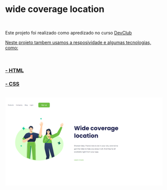 <h1>wide coverage location</h1>
<br>
<p>Este projeto foi realizado como apredizado no curso <a href="https://rodolfomori.com.br/devclub"/>DevClub</p>
 <p>Neste projeto tambem usamos a resposividade e algumas tecnologias, como:</p> 
 <br>
 <h3>- HTML</h3>
 <h3>- CSS</h3>
 <br>
 <img src="https://github.com/Rodrdias/projeto-2/blob/master/Captura%20de%20Tela%20(6).png?raw=true"/>
<img src"
